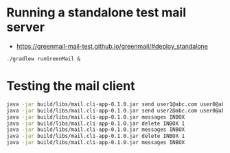 # Running a standalone test mail server
- https://greenmail-mail-test.github.io/greenmail/#deploy_standalone
```
./gradlew runGreenMail &
```

# Testing the mail client
```bash
java -jar build/libs/mail.cli-app-0.1.0.jar send user1@abc.com user0@abc.com Test 'Test\n000'
java -jar build/libs/mail.cli-app-0.1.0.jar send user2@abc.com user0@abc.com Test 'Test\n000'
java -jar build/libs/mail.cli-app-0.1.0.jar messages INBOX
java -jar build/libs/mail.cli-app-0.1.0.jar delete INBOX 1
java -jar build/libs/mail.cli-app-0.1.0.jar messages INBOX
java -jar build/libs/mail.cli-app-0.1.0.jar delete INBOX 1
java -jar build/libs/mail.cli-app-0.1.0.jar messages INBOX
```
